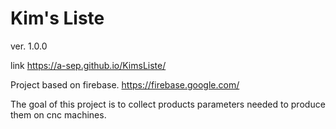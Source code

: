 # Kim's Liste
ver. 1.0.0

link https://a-sep.github.io/KimsListe/

Project based on firebase. https://firebase.google.com/

The goal of this project is to collect products parameters needed to produce them on cnc machines.
